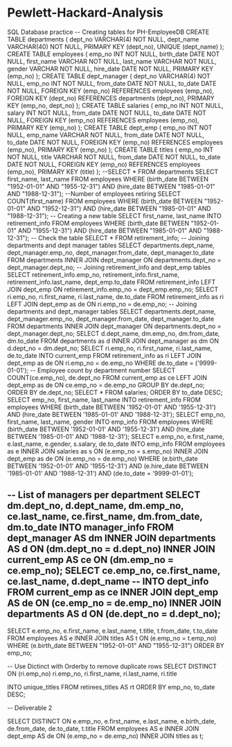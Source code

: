 # Pewlett-Hackard-Analysis
SQL Database practice
-- Creating tables for PH-EmployeeDB
CREATE TABLE departments (
		dept_no VARCHAR(4) NOT NULL,
		dept_name VARCHAR(40) NOT NULL,
		PRIMARY KEY (dept_no),
		UNIQUE (dept_name)
);
CREATE TABLE employees (
		emp_no INT NOT NULL,
		birth_date DATE NOT NULL,
		first_name VARCHAR NOT NULL,
		last_name VARCHAR NOT NULL,
		gender VARCHAR NOT NULL,
		hire_date DATE NOT NULL,
		PRIMARY KEY (emp_no)
);
CREATE TABLE dept_manager (
dept_no VARCHAR(4) NOT NULL,
	emp_no INT NOT NULL,
	from_date DATE NOT NULL,
	to_date DATE NOT NULL,
FOREIGN KEY (emp_no) REFERENCES employees (emp_no),
FOREIGN KEY (dept_no) REFERENCES departments (dept_no),
	PRIMARY KEY (emp_no, dept_no)
);
CREATE TABLE salaries (
	emp_no INT NOT NULL,
	salary INT NOT NULL,
	from_date DATE NOT NULL,
	to_date DATE NOT NULL,
	FOREIGN KEY (emp_no) REFERENCES employees (emp_no),
	PRIMARY KEY (emp_no)
);
CREATE TABLE dept_emp (
	emp_no INT NOT NULL,
	emp_name VARCHAR NOT NULL,
	from_date DATE NOT NULL,
	to_date DATE NOT NULL,
	FOREIGN KEY (emp_no) REFERENCES employees (emp_no),
  	PRIMARY KEY (emp_no)
);
CREATE TABLE titles (
	emp_no INT NOT NULL,
	title VARCHAR NOT NULL,
	from_date DATE NOT NULL,
	to_date DATE NOT NULL,
	FOREIGN KEY (emp_no) REFERENCES employees (emp_no),
	PRIMARY KEY (title)
);
--SELECT * FROM departments
SELECT first_name, last_name
FROM employees
WHERE (birth_date BETWEEN "1952-01-01" AND "1955-12-31") 
AND (hire_date BETWEEN "1985-01-01" AND "1988-12-31");
--Number of employees retiring
SELECT COUNT(first_name)
FROM employees
WHERE (birth_date BETWEEN "1952-01-01" AND "1952-12-31")
AND (hire_date BETWEEN "1985-01-01" AND "1988-12-31");
-- Creating a new table
SELECT first_name, last_name
INTO retirement_info
FROM employees
WHERE (birth_date BETWEEN "1952-01-01" AND "1955-12-31") 
AND (hire_date BETWEEN "1985-01-01" AND "1988-12-31");
-- Check the table
SELECT * FROM retirement_info;
-- Joining departments and dept manager tables
SELECT departments.dept_name,
	dept_manager.emp_no,
     dept_manager.from_date,
     dept_manager.to_date
FROM departments
INNER JOIN dept_manager
ON departments.dept_no = dept_manager.dept_no;
-- Joining retirement_info and dept_emp tables
SELECT retirement_info.emp_no,
    retirement_info.first_name,
retirement_info.last_name,
    dept_emp.to_date
FROM retirement_info
LEFT JOIN dept_emp
ON retirement_info.emp_no = dept_emp.emp_no;
SELECT ri.emp_no,
    ri.first_name,
ri.last_name,
    de.to_date
FROM retirement_info as ri
LEFT JOIN dept_emp as de
ON ri.emp_no = de.emp_no;
-- Joining departments and dept_manager tables
SELECT departments.dept_name,
     dept_manager.emp_no,
     dept_manager.from_date,
     dept_manager.to_date
FROM departments
INNER JOIN dept_manager
ON departments.dept_no = dept_manager.dept_no;
SELECT d.dept_name,
     dm.emp_no,
     dm.from_date,
     dm.to_date
FROM departments as d
INNER JOIN dept_manager as dm
ON d.dept_no = dm.dept_no;
SELECT ri.emp_no,
    ri.first_name,
    ri.last_name,
de.to_date
INTO current_emp
FROM retirement_info as ri
LEFT JOIN dept_emp as de
ON ri.emp_no = de.emp_no
WHERE de.to_date = ('9999-01-01');
-- Employee count by department number
SELECT COUNT(ce.emp_no), de.dept_no
FROM current_emp as ce
LEFT JOIN dept_emp as de
ON ce.emp_no = de.emp_no
GROUP BY de.dept_no;
ORDER BY de.dept_no;
SELECT * FROM salaries;
ORDER BY to_date DESC;
SELECT emp_no, first_name, last_name
INTO retirement_info
FROM employees
WHERE (birth_date BETWEEN '1952-01-01' AND '1955-12-31')
AND (hire_date BETWEEN '1985-01-01' AND '1988-12-31');
SELECT emp_no,
    first_name,
last_name,
    gender
INTO emp_info
FROM employees
WHERE (birth_date BETWEEN '1952-01-01' AND '1955-12-31')
AND (hire_date BETWEEN '1985-01-01' AND '1988-12-31');
SELECT e.emp_no,
    e.first_name,
e.last_name,
    e.gender,
    s.salary,
    de.to_date
INTO emp_info
FROM employees as e
INNER JOIN salaries as s
ON (e.emp_no = s.emp_no)
INNER JOIN dept_emp as de
ON (e.emp_no = de.emp_no)
WHERE (e.birth_date BETWEEN '1952-01-01' AND '1955-12-31')
     AND (e.hire_date BETWEEN '1985-01-01' AND '1988-12-31')
	     AND (de.to_date = '9999-01-01');

-- List of managers per department
SELECT  dm.dept_no,
        d.dept_name,
        dm.emp_no,
        ce.last_name,
        ce.first_name,
        dm.from_date,
        dm.to_date
INTO manager_info
FROM dept_manager AS dm
    INNER JOIN departments AS d
        ON (dm.dept_no = d.dept_no)
    INNER JOIN current_emp AS ce
        ON (dm.emp_no = ce.emp_no);
SELECT ce.emp_no,
ce.first_name,
ce.last_name,
d.dept_name
-- INTO dept_info
FROM current_emp as ce
INNER JOIN dept_emp AS de
ON (ce.emp_no = de.emp_no)
INNER JOIN departments AS d
ON (de.dept_no = d.dept_no);
--
SELECT e.emp_no,
	   e.first_name, 
	   e.last_name,	
	   t.title,
	   t.from_date,
	   t.to_date
FROM employees AS e
	INNER JOIN titles AS t
		ON (e.emp_no = t.emp_no)
WHERE (e.birth_date BETWEEN "1952-01-01" AND "1955-12-31")
ORDER BY emp_no;

-- Use Dictinct with Orderby to remove duplicate rows
SELECT DISTINCT ON (ri.emp_no) ri.emp_no,
ri.first_name,
ri.last_name,
ri.title

INTO unique_titles
FROM retirees_titles AS rt
ORDER BY emp_no, to_date DESC;

-- Deliverable 2

SELECT DISTINCT ON e.emp_no,
	   e.first_name,
	   e.last_name,
	   e.birth_date,
	   de.from_date,
	   de.to_date,
	   t.title
FROM employees AS e
		INNER JOIN dept_emp AS de
		     ON (e.emp_no = de.emp_no)
			 		INNER JOIN titles as t;
					
